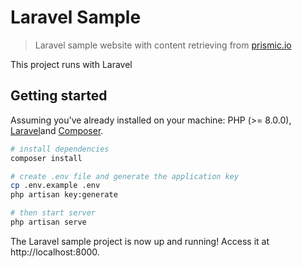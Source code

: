 # Laravel Sample

> Laravel sample website with content retrieving from [prismic.io](https://prismic.io)

This project runs with Laravel 

## Getting started

Assuming you've already installed on your machine: PHP (>= 8.0.0), [Laravel](https://laravel.com)and [Composer](https://getcomposer.org).

``` bash
# install dependencies
composer install

# create .env file and generate the application key
cp .env.example .env
php artisan key:generate

# then start server
php artisan serve
```

The Laravel sample project is now up and running! Access it at http://localhost:8000.

